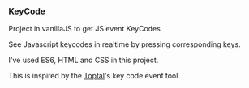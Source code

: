 ### KeyCode
Project in vanillaJS to get JS event KeyCodes 

See Javascript keycodes in realtime by pressing corresponding keys.

I've used ES6, HTML and CSS in this project.

This is inspired by the [Toptal](https://www.toptal.com/developers/keycode)'s key code event tool 
